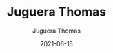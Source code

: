 ---
date: '2021-06-15'
title: Juguera Thomas
subtitle: Juguera Thomas
image: https://lh3.googleusercontent.com/pw/ACtC-3fEJvbHqUB37oqtkX8CiSLBUWvDpzGwhXrFa28HGzVR6LOML_T5gGhqqZF47KzAZ_XgVH_1O33IEQrsb0RZ8dZ7rYH041sY5VmwflXamaptMNE4Wzs69VasI4TTsMJfk_V1vI5YpUwgU0GZexy7ZDSvKA=w579-h621-no?authuser=0
price: $ 12.000
weight: 12
description: Juguera marca Thomas, gran potencia, excelente estado.
link: 
exclude: true
---